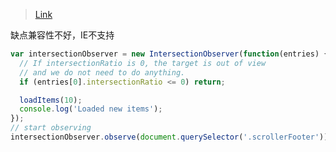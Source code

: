 > [Link](https://mp.weixin.qq.com/s/uRMYrxaduPaMkc97Upjkqg)

缺点兼容性不好，IE不支持
```javascript
var intersectionObserver = new IntersectionObserver(function(entries) {
  // If intersectionRatio is 0, the target is out of view
  // and we do not need to do anything.
  if (entries[0].intersectionRatio <= 0) return;

  loadItems(10);
  console.log('Loaded new items');
});
// start observing
intersectionObserver.observe(document.querySelector('.scrollerFooter'));
```
